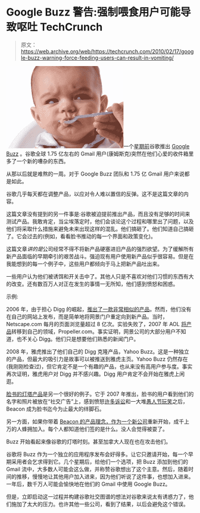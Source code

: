 # Google Buzz 警告:强制喂食用户可能导致呕吐 TechCrunch

> 原文：<https://web.archive.org/web/https://techcrunch.com/2010/02/17/google-buzz-warning-force-feeding-users-can-result-in-vomiting/>

![](img/c08762ab1f6d231c500d5091b41493fc.png)一个[星期前](https://web.archive.org/web/20221206171417/https://beta.techcrunch.com/2010/02/09/google-buzz-event/)谷歌推出 [Google Buzz](https://web.archive.org/web/20221206171417/http://www.crunchbase.com/product/google-buzz) 。谷歌全球 1.75 亿左右的 Gmail 用户(康姆斯克)突然在他们心爱的收件箱里多了一个新的嘈杂的东西。

从那以后就是难熬的一周。对于 Google Buzz 团队和 1.75 亿 Gmail 用户来说都是如此。

谷歌几乎每天都在调整产品，以应对令人难以置信的反弹。这不是这篇文章的内容。

这篇文章没有提到的另一件事是:谷歌被迫提前推出产品，而且没有足够的时间来测试产品。我敢肯定，当尘埃落定时，他们会谈论这个过程和哪里出了问题，以及他们将采取什么措施来避免未来出现这样的混乱。他们搞砸了。他们知道自己搞砸了。它会过去的(例如，看看脸书推动的每一个界面和政策变化)。

这篇文章*讲的是*公司经常不得不将新产品硬塞进旧产品的强烈欲望。为了缓解所有新产品面临的早期牵引的艰苦战斗。强迫现有用户使用新产品似乎很容易。但是在我能想到的每一个例子中，这些用户都倾向于马上把新产品吐出来。

一些用户认为他们被诱饵和开关击中了。其他人只是不喜欢对他们习惯的东西有大的改变。还有数百万人对正在发生的事情一无所知，他们感到愤怒和困惑。

示例:

2006 年，由于担心 Digg 的崛起，[推出了一款非常相似的产品](https://web.archive.org/web/20221206171417/https://beta.techcrunch.com/2006/06/14/aol-netscape-launches-massive-digg-like-site/)。然而，他们没有在自己的网站上发布，而是简单地将网景门户重定向到新产品。当时，Netscape.com 每月的页面浏览量超过 8 亿次。实验失败了，2007 年 AOL [将产品](https://web.archive.org/web/20221206171417/https://beta.techcrunch.com/2007/09/11/propeller-will-be-the-new-netscape-digg-clone/)转移到自己的领域，Propeller.com。事实证明，网景公司的大部分用户不知道，也不关心 Digg。他们只是想要他们熟悉的新闻门户。

2008 年，雅虎推出了他们自己的 Digg 克隆产品，Yahoo Buzz。这是一种独立的产品，但最大的吸引力是故事可以被推送到雅虎主页。Yahoo Buzz 仍然存在(我刚刚检查过)，但它肯定不是一个有趣的产品，也从来没有高用户参与度。事实再次证明，雅虎用户对 Digg 并不感兴趣。Digg 用户肯定不会开始在雅虎上闲逛。

[脸书的灯塔产品](https://web.archive.org/web/20221206171417/https://beta.techcrunch.com/2007/11/06/liveblogging-facebook-advertising-announcement/)是另一个很好的例子。它于 2007 年推出，脸书的用户看到他们的名字和照片被放在“社交广告”上，感到愤怒[许多诉讼](https://web.archive.org/web/20221206171417/https://beta.techcrunch.com/2008/08/14/facebook-gets-slapped-with-another-lawsuit-over-beacon-wishes-it-could-opt-out/)和一大堆[愚人节玩笑](https://web.archive.org/web/20221206171417/https://beta.techcrunch.com/2008/03/31/why-were-suing-facebook-for-25-million-in-statutory-damages/)之后，Beacon 成为脸书迄今为止最大的绊脚石。

另一方面，如果你带着 [Beacon 的产品理念，作为一个新公司](https://web.archive.org/web/20221206171417/https://beta.techcrunch.com/2010/01/19/facebook-beacon-blippy/)重新开始，成千上万的人蜂拥加入。每个人都知道他们签的是什么。没人会觉得被耍了。

Buzz 开始看起来像谷歌的灯塔时刻。甚至加拿大人现在也在攻击他们。

谷歌将 Buzz 作为一个独立的应用程序发布会好得多。让它只邀请开始，每一个早期采用者会乞求得到它。几个星期后，给他们一个选项，把 Buzz 添加到他们的 Gmail 流中，大多数人可能会这么做，并称赞谷歌想出了这个主意。然后，随着时间的推移，慢慢地让其他用户加入进来，因为他们听说了这件事，也想加入进来。一年后，数千万人可能会愉快地在他们的 Gmail 中使用 Google Buzz。

但是，立即启动这一过程并构建谷歌社交图谱的想法对谷歌来说太有诱惑力了，他们施加了太大的压力。也许其他一些公司，看到了结果，以后会避免这个错误。